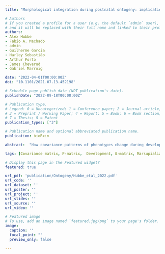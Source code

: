 ```yaml
---
title: "Morphological integration during postnatal ontogeny: implications for evolutionary biology"

# Authors
# If you created a profile for a user (e.g. the default `admin` user), write the username (folder name) here 
# and it will be replaced with their full name and linked to their profile.
authors:
- Alex Hubbe
- Fabio A. Machado
- admin
- Guilherme Garcia
- Harley Sebastião
- Arthur Porto
- James Cheverud
- Gabriel Marroig

date: "2022-04-01T00:00:00Z"
doi: "10.1101/2021.07.13.452198"

# Schedule page publish date (NOT publication's date).
publishDate: "2022-09-18T00:00:00Z"

# Publication type.
# Legend: 0 = Uncategorized; 1 = Conference paper; 2 = Journal article;
# 3 = Preprint / Working Paper; 4 = Report; 5 = Book; 6 = Book section;
# 7 = Thesis; 8 = Patent
publication_types: ["3"]

# Publication name and optional abbreviated publication name.
publication: bioRxiv

abstract:  "How covariance patterns of phenotypes change during development is fundamental for a broader understanding of evolution. There is compelling evidence that mammalian skull covariance patterns change during ontogeny. However, it is unclear to what extent variation in covariance patterns during ontogeny can impact the response to selection. To tackle this question we explored: i) the extent to which covariance patterns change during postnatal ontogeny; ii) in which ontogenetic stages covariance patterns differ the most, and iii) the extent to which the phenotypic covariance pattern at different ontogenetic stages can be explained by the same processes determining additive genetic covariance. We sampled postnatal ontogenetic series for both marsupials, and placentals. Within each ontogenetic series, we compared covariance matrices ( P -matrices) at different ontogenetic stages. Furthermore, we compared these P -matrices to two target matrices [adult P -matrix and an additive genetic covariance matrix ( G -matrix)]. Our results show that for all ontogenetic series, covariance patterns from weaning onward are conserved and probably shaped by the same processes determining the G -matrix. We conclude that irrespective of eventual differences in how selection operates during most of postnatal ontogeny, the net response to such pressures will probably not be affected by ontogenetic differences in the covariance pattern."

tags: [Covariance matrix, P-matrix,  Development, G-matrix, Marsupialia, Placentalia]

# Display this page in the Featured widget?
featured: true

url_pdf: 'publication/Ontogeny/Hubbe_etal_2022.pdf'
url_code: ''
url_dataset: ''
url_poster: ''
url_project: ''
url_slides: ''
url_source: ''
url_video: ''

# Featured image
# To use, add an image named `featured.jpg/png` to your page's folder. 
image:
  caption: ''
  focal_point: ""
  preview_only: false

---
```


